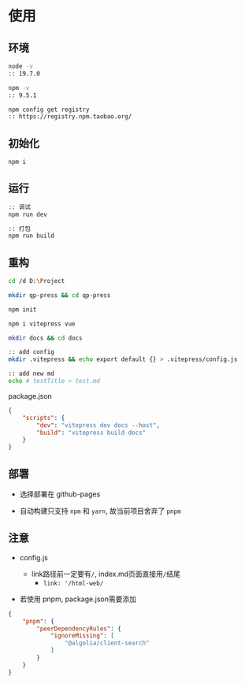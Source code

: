 # 使用

## 环境
```bash
node -v
:: 19.7.0

npm -v
:: 9.5.1

npm config get registry
:: https://registry.npm.taobao.org/
```

## 初始化
```bash
npm i
```

## 运行
```bash
:: 调试
npm run dev

:: 打包
npm run build
```

## 重构
```bash
cd /d D:\Project

mkdir qp-press && cd qp-press

npm init

npm i vitepress vue

mkdir docs && cd docs

:: add config
mkdir .vitepress && echo export default {} > .vitepress/config.js

:: add new md
echo # testTitle > test.md
```

package.json

```json
{
	"scripts": {
		"dev": "vitepress dev docs --host",
		"build": "vitepress build docs"
	}
}
```

## 部署
* 选择部署在 github-pages

* 自动构建只支持 `npm` 和 `yarn`, 故当前项目舍弃了 `pnpm`

## 注意
* config.js
	+ link路径前一定要有`/`, index.md页面直接用`/`结尾
		- `link: '/html-web/`

* 若使用 pnpm, package.json需要添加

```json
{
	"pnpm": {
		"peerDependencyRules": {
			"ignoreMissing": [
				"@algolia/client-search"
			]
		}
	}
}
```
